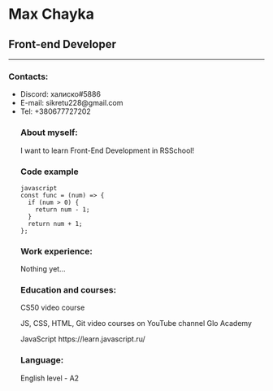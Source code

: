 <h1>Max Chayka</h1>
<h2>Front-end Developer</h2>
<hr>
<h3>Contacts:</h3>
<ul>
<li>Discord: халиско#5886</li>
<li>E-mail: sikretu228@gmail.com</li>
<li>Tel: +380677727202</li>
<h3>About myself:</h3>
<p>I want to learn Front-End Development in RSSchool!</p>
  <h3>Code example</h3>
<p><code>javascript
const func = (num) => {
  if (num > 0) {
    return num - 1;
  }
  return num + 1;
};
</code></p>
<h3>Work experience:</h3>
<p>Nothing yet…</p>

<h3>Education and courses:</h3>
<p>CS50 video course</p>
<p>JS, CSS, HTML, Git video courses on YouTube channel Glo Academy</p>
<p>JavaScript https://learn.javascript.ru/</p>
<h3>Language:</h3>
<p>English level - A2</p>
